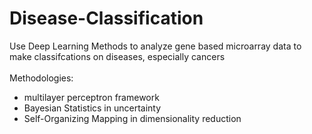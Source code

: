 # Disease-Classification

Use Deep Learning Methods to analyze gene based microarray data to make classifcations on diseases, especially cancers
\
\
Methodologies:
- multilayer perceptron framework
- Bayesian Statistics in uncertainty 
- Self-Organizing Mapping in dimensionality reduction

